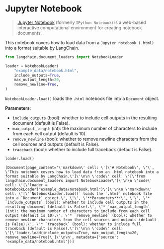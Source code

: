 # Jupyter Notebook

>[Jupyter Notebook](https://en.wikipedia.org/wiki/Project_Jupyter#Applications) (formerly `IPython Notebook`) is a web-based interactive computational environment for creating notebook documents.

This notebook covers how to load data from a `Jupyter notebook (.html)` into a format suitable by LangChain.


```python
from langchain.document_loaders import NotebookLoader
```


```python
loader = NotebookLoader(
    "example_data/notebook.html",
    include_outputs=True,
    max_output_length=20,
    remove_newline=True,
)
```

`NotebookLoader.load()` loads the `.html` notebook file into a `Document` object.

**Parameters**:

* `include_outputs` (bool): whether to include cell outputs in the resulting document (default is False).
* `max_output_length` (int): the maximum number of characters to include from each cell output (default is 10).
* `remove_newline` (bool): whether to remove newline characters from the cell sources and outputs (default is False).
* `traceback` (bool): whether to include full traceback (default is False).


```python
loader.load()
```




    [Document(page_content='\'markdown\' cell: \'[\'# Notebook\', \'\', \'This notebook covers how to load data from an .html notebook into a format suitable by LangChain.\']\'\n\n \'code\' cell: \'[\'from langchain.document_loaders import NotebookLoader\']\'\n\n \'code\' cell: \'[\'loader = NotebookLoader("example_data/notebook.html")\']\'\n\n \'markdown\' cell: \'[\'`NotebookLoader.load()` loads the `.html` notebook file into a `Document` object.\', \'\', \'**Parameters**:\', \'\', \'* `include_outputs` (bool): whether to include cell outputs in the resulting document (default is False).\', \'* `max_output_length` (int): the maximum number of characters to include from each cell output (default is 10).\', \'* `remove_newline` (bool): whether to remove newline characters from the cell sources and outputs (default is False).\', \'* `traceback` (bool): whether to include full traceback (default is False).\']\'\n\n \'code\' cell: \'[\'loader.load(include_outputs=True, max_output_length=20, remove_newline=True)\']\'\n\n', metadata={'source': 'example_data/notebook.html'})]



